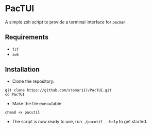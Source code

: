 # PacTUI
A simple zsh script to provide a terminal interface for `pacman`

## Requirements
- `fzf`
- `awk`

## Installation
- Clone the repository:
```
git clone https://github.com/stomar117/PacTUI.git
cd PacTUI
```
- Make the file executable:
```
chmod +x pacutil
```
- The script is now ready to use, run `./pacutil --help` to get started.
